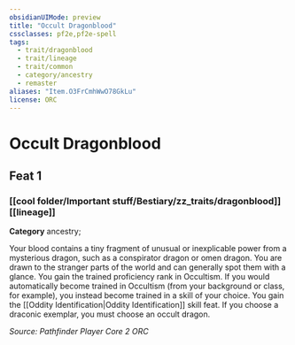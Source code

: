 ```yaml
---
obsidianUIMode: preview
title: "Occult Dragonblood"
cssclasses: pf2e,pf2e-spell
tags:
  - trait/dragonblood
  - trait/lineage
  - trait/common
  - category/ancestry
  - remaster
aliases: "Item.O3FrCmhWwO78GkLu"
license: ORC
---
```

# Occult Dragonblood
## Feat 1
### [[cool folder/Important stuff/Bestiary/zz_traits/dragonblood]][[lineage]]

**Category** ancestry; 




Your blood contains a tiny fragment of unusual or inexplicable power from a mysterious dragon, such as a conspirator dragon or omen dragon. You are drawn to the stranger parts of the world and can generally spot them with a glance. You gain the trained proficiency rank in Occultism. If you would automatically become trained in Occultism (from your background or class, for example), you instead become trained in a skill of your choice. You gain the [[Oddity Identification|Oddity Identification]] skill feat. If you choose a draconic exemplar, you must choose an occult dragon.

*Source: Pathfinder Player Core 2*
*ORC*